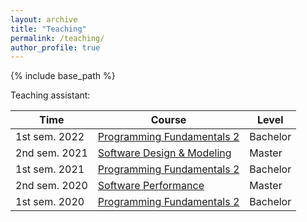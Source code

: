 ```yaml
---
layout: archive
title: "Teaching"
permalink: /teaching/
author_profile: true
---
```


{% include base_path %} 

Teaching assistant:

| Time | Course | Level |
| ---- | ------ | ----- |
| 1st sem. 2022 | [Programming Fundamentals 2](https://search.usi.ch/en/courses/35263652/programming-fundamentals-2) | Bachelor |
| 2nd sem. 2021 | [Software Design & Modeling](https://search.usi.ch/en/courses/35263575/software-design-modeling) | Master |
| 1st sem. 2021 | [Programming Fundamentals 2](https://search.usi.ch/en/courses/35262260/programming-fundamentals-2) | Bachelor |
| 2nd sem. 2020 | [Software Performance](https://search.usi.ch/en/courses/35262201/software-performance) | Master |
| 1st sem. 2020 | [Programming Fundamentals 2](https://search.usi.ch/en/courses/35260907/programming-fundamentals-2) | Bachelor |
